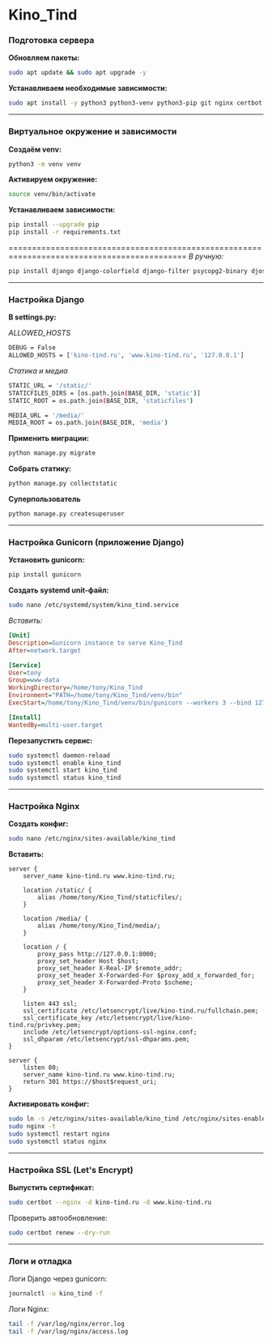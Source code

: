 # Kino_Tind

### Подготовка сервера

**Обновляем пакеты:**
```bash
sudo apt update && sudo apt upgrade -y
```

**Устанавливаем необходимые зависимости:**
```bash
sudo apt install -y python3 python3-venv python3-pip git nginx certbot python3-certbot-nginx
```
---
### Виртуальное окружение и зависимости

**Создаём venv:**
```bash
python3 -m venv venv
```

**Активируем окружение:**
```bash
source venv/bin/activate
```

**Устанавливаем зависимости:**
```bash
pip install --upgrade pip
pip install -r requirements.txt
```
============================================================================================
*В ручную:*
```bash
pip install django django-colorfield django-filter psycopg2-binary djoser django-phone-field
```
---
### Настройка Django

**В settings.py:**

*ALLOWED_HOSTS*
```bash
DEBUG = False
ALLOWED_HOSTS = ['kino-tind.ru', 'www.kino-tind.ru', '127.0.0.1']
```

*Статика и медиа*
```bash
STATIC_URL = '/static/'
STATICFILES_DIRS = [os.path.join(BASE_DIR, 'static')]
STATIC_ROOT = os.path.join(BASE_DIR, 'staticfiles')

MEDIA_URL = '/media/'
MEDIA_ROOT = os.path.join(BASE_DIR, 'media')
```

**Применить миграции:**
```bash
python manage.py migrate
```

**Собрать статику:**
```bash
python manage.py collectstatic
```

**Суперпользователь**
```bash
python manage.py createsuperuser
```
---
### Настройка Gunicorn (приложение Django)

**Установить gunicorn:**
```bash
pip install gunicorn
```

**Создать systemd unit-файл:**
```bash
sudo nano /etc/systemd/system/kino_tind.service
```

*Вставить:*
```ini
[Unit]
Description=Gunicorn instance to serve Kino_Tind
After=network.target

[Service]
User=tony
Group=www-data
WorkingDirectory=/home/tony/Kino_Tind
Environment="PATH=/home/tony/Kino_Tind/venv/bin"
ExecStart=/home/tony/Kino_Tind/venv/bin/gunicorn --workers 3 --bind 127.0.0.1:8000 Kino_Viewer.wsgi:application

[Install]
WantedBy=multi-user.target
```

**Перезапустить сервис:**
```bash
sudo systemctl daemon-reload
sudo systemctl enable kino_tind
sudo systemctl start kino_tind
sudo systemctl status kino_tind
```
---
### Настройка Nginx

**Создать конфиг:**
```bash
sudo nano /etc/nginx/sites-available/kino_tind
```

**Вставить:**
```nginx
server {
    server_name kino-tind.ru www.kino-tind.ru;

    location /static/ {
        alias /home/tony/Kino_Tind/staticfiles/;
    }

    location /media/ {
        alias /home/tony/Kino_Tind/media/;
    }

    location / {
        proxy_pass http://127.0.0.1:8000;
        proxy_set_header Host $host;
        proxy_set_header X-Real-IP $remote_addr;
        proxy_set_header X-Forwarded-For $proxy_add_x_forwarded_for;
        proxy_set_header X-Forwarded-Proto $scheme;
    }

    listen 443 ssl;
    ssl_certificate /etc/letsencrypt/live/kino-tind.ru/fullchain.pem;
    ssl_certificate_key /etc/letsencrypt/live/kino-tind.ru/privkey.pem;
    include /etc/letsencrypt/options-ssl-nginx.conf;
    ssl_dhparam /etc/letsencrypt/ssl-dhparams.pem;
}

server {
    listen 80;
    server_name kino-tind.ru www.kino-tind.ru;
    return 301 https://$host$request_uri;
}
```

**Активировать конфиг:**
```bash
sudo ln -s /etc/nginx/sites-available/kino_tind /etc/nginx/sites-enabled/
sudo nginx -t
sudo systemctl restart nginx
sudo systemctl status nginx
```
---
### Настройка SSL (Let's Encrypt)

**Выпустить сертификат:**
```bash
sudo certbot --nginx -d kino-tind.ru -d www.kino-tind.ru
```

Проверить автообновление:
```bash
sudo certbot renew --dry-run
```
---
### Логи и отладка

Логи Django через gunicorn:
```bash
journalctl -u kino_tind -f
```

Логи Nginx:
```bash
tail -f /var/log/nginx/error.log
tail -f /var/log/nginx/access.log
```
